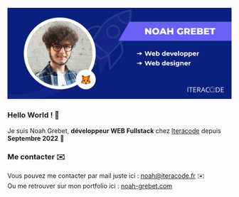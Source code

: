 ![GREBET NOAH Thumbnail](./Thumbnail.png?raw=true "GREBET NOAH Thumbnail")

### Hello World ! 👋

Je suis Noah Grebet, **développeur WEB Fullstack** chez [Iteracode](https://www.iteracode.fr) depuis **Septembre 2022** 🚀

### Me contacter ✉️

Vous pouvez me contacter par mail juste ici : noah@iteracode.fr ✉️  
Ou me retrouver sur mon portfolio ici : [noah-grebet.com](https://www.noah-grebet.com)
